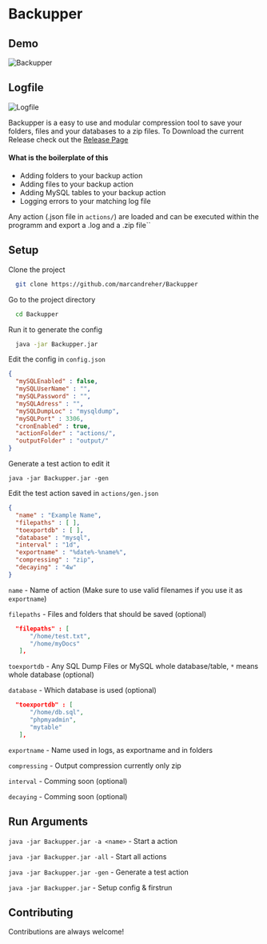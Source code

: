 
# Backupper


## Demo
![Backupper](https://i.imgur.com/4WFdR7P.gif "Backupper")

## Logfile
![Logfile](https://i.imgur.com/2LPsLqD.gif "Logfile")

Backupper is a easy to use and modular compression tool to save your folders, files and your databases to a zip files. To Download the current Release check out the [Release Page](https://www.google.com "Google's Homepage")
#### What is the boilerplate of this
 - Adding folders to your backup action
 - Adding files to your backup action
 - Adding MySQL tables to your backup action
 - Logging errors to your matching log file

Any action (.json file in `actions/`) are loaded and can be executed within the programm and export a .log and a .zip file``
## Setup

Clone the project

```bash
  git clone https://github.com/marcandreher/Backupper
```

Go to the project directory

```bash
  cd Backupper
```

Run it to generate the config

```bash
  java -jar Backupper.jar
```
Edit the config in `config.json`
```json
{
  "mySQLEnabled" : false,
  "mySQLUserName" : "",
  "mySQLPassword" : "",
  "mySQLAdress" : "",
  "mySQLDumpLoc" : "mysqldump",
  "mySQLPort" : 3306,
  "cronEnabled" : true,
  "actionFolder" : "actions/",
  "outputFolder" : "output/"
}
```

Generate a test action to edit it

```
java -jar Backupper.jar -gen
```

Edit the test action saved in `actions/gen.json`

```json
{
  "name" : "Example Name",
  "filepaths" : [ ],
  "toexportdb" : [ ],
  "database" : "mysql",
  "interval" : "1d",
  "exportname" : "%date%-%name%",
  "compressing" : "zip",
  "decaying" : "4w"
}
```
`name` - Name of action (Make sure to use valid filenames if you use it as `exportname`)

`filepaths` - Files and folders that should be saved (optional)
```json
  "filepaths" : [ 
      "/home/test.txt",
      "/home/myDocs"
   ],
```

`toexportdb` - Any SQL Dump Files or MySQL whole database/table, `*` means whole database (optional)

`database` - Which database is used (optional)

```json
  "toexportdb" : [ 
      "/home/db.sql",
      "phpmyadmin",
      "mytable"
   ],
```
`exportname` - Name used in logs, as exportname and in folders

`compressing` - Output compression currently only zip

`interval` - Comming soon (optional)

`decaying` - Comming soon (optional)

## Run Arguments

`java -jar Backupper.jar -a <name>` - Start a action

`java -jar Backupper.jar -all` - Start all actions

`java -jar Backupper.jar -gen` - Generate a test action

`java -jar Backupper.jar` - Setup config & firstrun


## Contributing

Contributions are always welcome!
